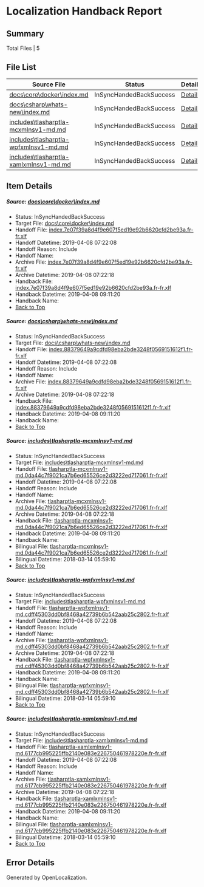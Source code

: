 # <a name='report-top'></a> Localization Handback Report

## Summary
 Total Files | 5

## File List
 Source File | Status | Details 
 ----------- | ------ | ------- 
 [docs\core\docker\index.md](https://github.com/OpenLocalizationTestOrg/docs/blob/f9ae43c1cac88dc83fee07b26d8333501f574532/docs/core/docker/index.md) | InSyncHandedBackSuccess | [Details](#b6fcac5f6062c8e1924794eda0e6b6061f43fa6c41)
 [docs\csharp\whats-new\index.md](https://github.com/OpenLocalizationTestOrg/docs/blob/f9ae43c1cac88dc83fee07b26d8333501f574532/docs/csharp/whats-new/index.md) | InSyncHandedBackSuccess | [Details](#157554dba0e071454c423cd2fd3be50d2be5cb112200)
 [includes\tlasharptla-mcxmlnsv1-md.md](https://github.com/OpenLocalizationTestOrg/docs/blob/f9ae43c1cac88dc83fee07b26d8333501f574532/includes/tlasharptla-mcxmlnsv1-md.md) | InSyncHandedBackSuccess | [Details](#7f5db1529571d6410041b50d8063bd0d689d9a4516225)
 [includes\tlasharptla-wpfxmlnsv1-md.md](https://github.com/OpenLocalizationTestOrg/docs/blob/f9ae43c1cac88dc83fee07b26d8333501f574532/includes/tlasharptla-wpfxmlnsv1-md.md) | InSyncHandedBackSuccess | [Details](#6466dd433df3d39362f1ce3ce231d5b0a7e450d516288)
 [includes\tlasharptla-xamlxmlnsv1-md.md](https://github.com/OpenLocalizationTestOrg/docs/blob/f9ae43c1cac88dc83fee07b26d8333501f574532/includes/tlasharptla-xamlxmlnsv1-md.md) | InSyncHandedBackSuccess | [Details](#ae7061415a4e55e2b3655222d10b6f2e02303dfb16292)

## Item Details
##### <a name='b6fcac5f6062c8e1924794eda0e6b6061f43fa6c41'></a> Source: [docs\core\docker\index.md](https://github.com/OpenLocalizationTestOrg/docs/blob/f9ae43c1cac88dc83fee07b26d8333501f574532/docs/core/docker/index.md)
* Status: InSyncHandedBackSuccess
* Target File: [docs\core\docker\index.md](https://github.com/OpenLocalizationTestOrg/docs.fr-fr/blob/e020d238201061127cb7ca3852eb7d3297db647c/docs/core/docker/index.md)
* Handoff File: [index.7e07f39a8d4f9e607f5ed19e92b6620cfd2be93a.fr-fr.xlf](https://github.com/OpenLocalizationTestOrg/docs.handoff/blob/9bd0671c6ea4d72e44988ff12d1712072be83ed2/ol-handoff/OpenLocalizationTestOrg/docs.fr-fr/master/p1-ht/index.7e07f39a8d4f9e607f5ed19e92b6620cfd2be93a.fr-fr.xlf)
* Handoff Datetime: 2019-04-08 07:22:08
* Handoff Reason: Include
* Handoff Name: 
* Archive File: [index.7e07f39a8d4f9e607f5ed19e92b6620cfd2be93a.fr-fr.xlf](https://github.com/OpenLocalizationTestOrg/docs.handoff/blob/4f2571c7fea34408718fc76088d055b4900e6976/ol-archive/OpenLocalizationTestOrg/docs.fr-fr/master/p1-ht/index.7e07f39a8d4f9e607f5ed19e92b6620cfd2be93a.fr-fr.xlf)
* Archive Datetime: 2019-04-08 07:22:18
* Handback File: [index.7e07f39a8d4f9e607f5ed19e92b6620cfd2be93a.fr-fr.xlf](https://github.com/OpenLocalizationTestOrg/docs.handback/blob/3cf201551175043088f08c9d7a4feeafb978260d/ol-handback/OpenLocalizationTestOrg/docs.fr-fr/master/p1-ht/index.7e07f39a8d4f9e607f5ed19e92b6620cfd2be93a.fr-fr.xlf)
* Handback Datetime: 2019-04-08 09:11:20
* Handback Name: 
* [Back to Top](#report-top)

##### <a name='157554dba0e071454c423cd2fd3be50d2be5cb112200'></a> Source: [docs\csharp\whats-new\index.md](https://github.com/OpenLocalizationTestOrg/docs/blob/f9ae43c1cac88dc83fee07b26d8333501f574532/docs/csharp/whats-new/index.md)
* Status: InSyncHandedBackSuccess
* Target File: [docs\csharp\whats-new\index.md](https://github.com/OpenLocalizationTestOrg/docs.fr-fr/blob/e020d238201061127cb7ca3852eb7d3297db647c/docs/csharp/whats-new/index.md)
* Handoff File: [index.88379649a9cdfd98eba2bde3248f0569151612f1.fr-fr.xlf](https://github.com/OpenLocalizationTestOrg/docs.handoff/blob/9bd0671c6ea4d72e44988ff12d1712072be83ed2/ol-handoff/OpenLocalizationTestOrg/docs.fr-fr/master/p1-ht/index.88379649a9cdfd98eba2bde3248f0569151612f1.fr-fr.xlf)
* Handoff Datetime: 2019-04-08 07:22:08
* Handoff Reason: Include
* Handoff Name: 
* Archive File: [index.88379649a9cdfd98eba2bde3248f0569151612f1.fr-fr.xlf](https://github.com/OpenLocalizationTestOrg/docs.handoff/blob/4f2571c7fea34408718fc76088d055b4900e6976/ol-archive/OpenLocalizationTestOrg/docs.fr-fr/master/p1-ht/index.88379649a9cdfd98eba2bde3248f0569151612f1.fr-fr.xlf)
* Archive Datetime: 2019-04-08 07:22:18
* Handback File: [index.88379649a9cdfd98eba2bde3248f0569151612f1.fr-fr.xlf](https://github.com/OpenLocalizationTestOrg/docs.handback/blob/3cf201551175043088f08c9d7a4feeafb978260d/ol-handback/OpenLocalizationTestOrg/docs.fr-fr/master/p1-ht/index.88379649a9cdfd98eba2bde3248f0569151612f1.fr-fr.xlf)
* Handback Datetime: 2019-04-08 09:11:20
* Handback Name: 
* [Back to Top](#report-top)

##### <a name='7f5db1529571d6410041b50d8063bd0d689d9a4516225'></a> Source: [includes\tlasharptla-mcxmlnsv1-md.md](https://github.com/OpenLocalizationTestOrg/docs/blob/f9ae43c1cac88dc83fee07b26d8333501f574532/includes/tlasharptla-mcxmlnsv1-md.md)
* Status: InSyncHandedBackSuccess
* Target File: [includes\tlasharptla-mcxmlnsv1-md.md](https://github.com/OpenLocalizationTestOrg/docs.fr-fr/blob/e020d238201061127cb7ca3852eb7d3297db647c/includes/tlasharptla-mcxmlnsv1-md.md)
* Handoff File: [tlasharptla-mcxmlnsv1-md.0da44c7f9021ca7b6ed65526ce2d3222ed717061.fr-fr.xlf](https://github.com/OpenLocalizationTestOrg/docs.handoff/blob/9bd0671c6ea4d72e44988ff12d1712072be83ed2/ol-handoff/OpenLocalizationTestOrg/docs.fr-fr/master/includes/tlasharptla-mcxmlnsv1-md.0da44c7f9021ca7b6ed65526ce2d3222ed717061.fr-fr.xlf)
* Handoff Datetime: 2019-04-08 07:22:08
* Handoff Reason: Include
* Handoff Name: 
* Archive File: [tlasharptla-mcxmlnsv1-md.0da44c7f9021ca7b6ed65526ce2d3222ed717061.fr-fr.xlf](https://github.com/OpenLocalizationTestOrg/docs.handoff/blob/4f2571c7fea34408718fc76088d055b4900e6976/ol-archive/OpenLocalizationTestOrg/docs.fr-fr/master/includes/tlasharptla-mcxmlnsv1-md.0da44c7f9021ca7b6ed65526ce2d3222ed717061.fr-fr.xlf)
* Archive Datetime: 2019-04-08 07:22:18
* Handback File: [tlasharptla-mcxmlnsv1-md.0da44c7f9021ca7b6ed65526ce2d3222ed717061.fr-fr.xlf](https://github.com/OpenLocalizationTestOrg/docs.handback/blob/3cf201551175043088f08c9d7a4feeafb978260d/ol-handback/OpenLocalizationTestOrg/docs.fr-fr/master/includes/tlasharptla-mcxmlnsv1-md.0da44c7f9021ca7b6ed65526ce2d3222ed717061.fr-fr.xlf)
* Handback Datetime: 2019-04-08 09:11:20
* Handback Name: 
* Bilingual File: [tlasharptla-mcxmlnsv1-md.0da44c7f9021ca7b6ed65526ce2d3222ed717061.fr-fr.xlf](https://github.com/OpenLocalizationTestOrg/docs.handback/blob/bb709a2a4f951aea48032e552a18d03538f9ddbe/ol-handback/OpenLocalizationTestOrg/docs.fr-fr/master/includes/tlasharptla-mcxmlnsv1-md.0da44c7f9021ca7b6ed65526ce2d3222ed717061.fr-fr.xlf)
* Bilingual Datetime: 2018-03-14 05:59:10
* [Back to Top](#report-top)

##### <a name='6466dd433df3d39362f1ce3ce231d5b0a7e450d516288'></a> Source: [includes\tlasharptla-wpfxmlnsv1-md.md](https://github.com/OpenLocalizationTestOrg/docs/blob/f9ae43c1cac88dc83fee07b26d8333501f574532/includes/tlasharptla-wpfxmlnsv1-md.md)
* Status: InSyncHandedBackSuccess
* Target File: [includes\tlasharptla-wpfxmlnsv1-md.md](https://github.com/OpenLocalizationTestOrg/docs.fr-fr/blob/e020d238201061127cb7ca3852eb7d3297db647c/includes/tlasharptla-wpfxmlnsv1-md.md)
* Handoff File: [tlasharptla-wpfxmlnsv1-md.cdff45303dd0bf8468a42739b6b542aab25c2802.fr-fr.xlf](https://github.com/OpenLocalizationTestOrg/docs.handoff/blob/9bd0671c6ea4d72e44988ff12d1712072be83ed2/ol-handoff/OpenLocalizationTestOrg/docs.fr-fr/master/includes/tlasharptla-wpfxmlnsv1-md.cdff45303dd0bf8468a42739b6b542aab25c2802.fr-fr.xlf)
* Handoff Datetime: 2019-04-08 07:22:08
* Handoff Reason: Include
* Handoff Name: 
* Archive File: [tlasharptla-wpfxmlnsv1-md.cdff45303dd0bf8468a42739b6b542aab25c2802.fr-fr.xlf](https://github.com/OpenLocalizationTestOrg/docs.handoff/blob/4f2571c7fea34408718fc76088d055b4900e6976/ol-archive/OpenLocalizationTestOrg/docs.fr-fr/master/includes/tlasharptla-wpfxmlnsv1-md.cdff45303dd0bf8468a42739b6b542aab25c2802.fr-fr.xlf)
* Archive Datetime: 2019-04-08 07:22:18
* Handback File: [tlasharptla-wpfxmlnsv1-md.cdff45303dd0bf8468a42739b6b542aab25c2802.fr-fr.xlf](https://github.com/OpenLocalizationTestOrg/docs.handback/blob/3cf201551175043088f08c9d7a4feeafb978260d/ol-handback/OpenLocalizationTestOrg/docs.fr-fr/master/includes/tlasharptla-wpfxmlnsv1-md.cdff45303dd0bf8468a42739b6b542aab25c2802.fr-fr.xlf)
* Handback Datetime: 2019-04-08 09:11:20
* Handback Name: 
* Bilingual File: [tlasharptla-wpfxmlnsv1-md.cdff45303dd0bf8468a42739b6b542aab25c2802.fr-fr.xlf](https://github.com/OpenLocalizationTestOrg/docs.handback/blob/bb709a2a4f951aea48032e552a18d03538f9ddbe/ol-handback/OpenLocalizationTestOrg/docs.fr-fr/master/includes/tlasharptla-wpfxmlnsv1-md.cdff45303dd0bf8468a42739b6b542aab25c2802.fr-fr.xlf)
* Bilingual Datetime: 2018-03-14 05:59:10
* [Back to Top](#report-top)

##### <a name='ae7061415a4e55e2b3655222d10b6f2e02303dfb16292'></a> Source: [includes\tlasharptla-xamlxmlnsv1-md.md](https://github.com/OpenLocalizationTestOrg/docs/blob/f9ae43c1cac88dc83fee07b26d8333501f574532/includes/tlasharptla-xamlxmlnsv1-md.md)
* Status: InSyncHandedBackSuccess
* Target File: [includes\tlasharptla-xamlxmlnsv1-md.md](https://github.com/OpenLocalizationTestOrg/docs.fr-fr/blob/e020d238201061127cb7ca3852eb7d3297db647c/includes/tlasharptla-xamlxmlnsv1-md.md)
* Handoff File: [tlasharptla-xamlxmlnsv1-md.6177cb995225ffb2140e083e226750461978220e.fr-fr.xlf](https://github.com/OpenLocalizationTestOrg/docs.handoff/blob/9bd0671c6ea4d72e44988ff12d1712072be83ed2/ol-handoff/OpenLocalizationTestOrg/docs.fr-fr/master/includes/tlasharptla-xamlxmlnsv1-md.6177cb995225ffb2140e083e226750461978220e.fr-fr.xlf)
* Handoff Datetime: 2019-04-08 07:22:08
* Handoff Reason: Include
* Handoff Name: 
* Archive File: [tlasharptla-xamlxmlnsv1-md.6177cb995225ffb2140e083e226750461978220e.fr-fr.xlf](https://github.com/OpenLocalizationTestOrg/docs.handoff/blob/4f2571c7fea34408718fc76088d055b4900e6976/ol-archive/OpenLocalizationTestOrg/docs.fr-fr/master/includes/tlasharptla-xamlxmlnsv1-md.6177cb995225ffb2140e083e226750461978220e.fr-fr.xlf)
* Archive Datetime: 2019-04-08 07:22:18
* Handback File: [tlasharptla-xamlxmlnsv1-md.6177cb995225ffb2140e083e226750461978220e.fr-fr.xlf](https://github.com/OpenLocalizationTestOrg/docs.handback/blob/3cf201551175043088f08c9d7a4feeafb978260d/ol-handback/OpenLocalizationTestOrg/docs.fr-fr/master/includes/tlasharptla-xamlxmlnsv1-md.6177cb995225ffb2140e083e226750461978220e.fr-fr.xlf)
* Handback Datetime: 2019-04-08 09:11:20
* Handback Name: 
* Bilingual File: [tlasharptla-xamlxmlnsv1-md.6177cb995225ffb2140e083e226750461978220e.fr-fr.xlf](https://github.com/OpenLocalizationTestOrg/docs.handback/blob/bb709a2a4f951aea48032e552a18d03538f9ddbe/ol-handback/OpenLocalizationTestOrg/docs.fr-fr/master/includes/tlasharptla-xamlxmlnsv1-md.6177cb995225ffb2140e083e226750461978220e.fr-fr.xlf)
* Bilingual Datetime: 2018-03-14 05:59:10
* [Back to Top](#report-top)


## Error Details

Generated by OpenLocalization.
